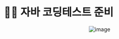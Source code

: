 # 🧑‍🎓 자바 코딩테스트 준비

<p align="center">
  <img src="https://github.com/user-attachments/assets/4aed0d00-90bd-4979-a6e2-38b05401e9f4" alt="image" />
</p>
